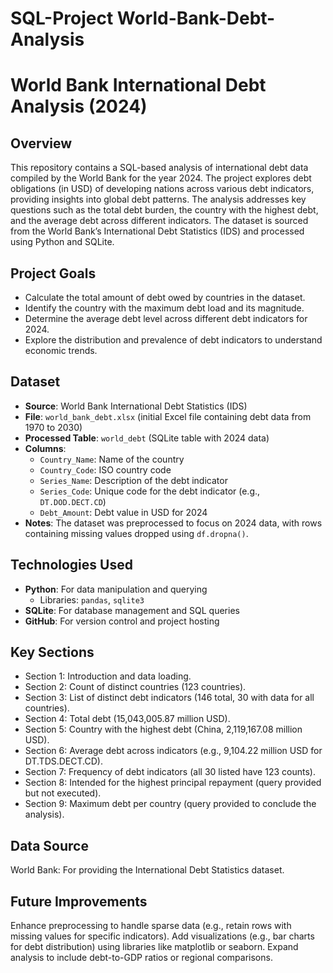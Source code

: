 # SQL-Project World-Bank-Debt-Analysis
# World Bank International Debt Analysis (2024)

## Overview

This repository contains a SQL-based analysis of international debt data compiled by the World Bank for the year 2024. The project explores debt obligations (in USD) of developing nations across various debt indicators, providing insights into global debt patterns. The analysis addresses key questions such as the total debt burden, the country with the highest debt, and the average debt across different indicators. The dataset is sourced from the World Bank’s International Debt Statistics (IDS) and processed using Python and SQLite.

## Project Goals

- Calculate the total amount of debt owed by countries in the dataset.
- Identify the country with the maximum debt load and its magnitude.
- Determine the average debt level across different debt indicators for 2024.
- Explore the distribution and prevalence of debt indicators to understand economic trends.

## Dataset

- **Source**: World Bank International Debt Statistics (IDS)
- **File**: `world_bank_debt.xlsx` (initial Excel file containing debt data from 1970 to 2030)
- **Processed Table**: `world_debt` (SQLite table with 2024 data)
- **Columns**:
  - `Country_Name`: Name of the country
  - `Country_Code`: ISO country code
  - `Series_Name`: Description of the debt indicator
  - `Series_Code`: Unique code for the debt indicator (e.g., `DT.DOD.DECT.CD`)
  - `Debt_Amount`: Debt value in USD for 2024
- **Notes**: The dataset was preprocessed to focus on 2024 data, with rows containing missing values dropped using `df.dropna()`.

## Technologies Used

- **Python**: For data manipulation and querying
  - Libraries: `pandas`, `sqlite3`
- **SQLite**: For database management and SQL queries
- **GitHub**: For version control and project hosting


## Key Sections

- Section 1: Introduction and data loading.
- Section 2: Count of distinct countries (123 countries).
- Section 3: List of distinct debt indicators (146 total, 30 with data for all countries).
- Section 4: Total debt (15,043,005.87 million USD).
- Section 5: Country with the highest debt (China, 2,119,167.08 million USD).
- Section 6: Average debt across indicators (e.g., 9,104.22 million USD for DT.TDS.DECT.CD).
- Section 7: Frequency of debt indicators (all 30 listed have 123 counts).
- Section 8: Intended for the highest principal repayment (query provided but not executed).
- Section 9: Maximum debt per country (query provided to conclude the analysis).

## Data Source
World Bank: For providing the International Debt Statistics dataset.

## Future Improvements
Enhance preprocessing to handle sparse data (e.g., retain rows with missing values for specific indicators).
Add visualizations (e.g., bar charts for debt distribution) using libraries like matplotlib or seaborn.
Expand analysis to include debt-to-GDP ratios or regional comparisons.
